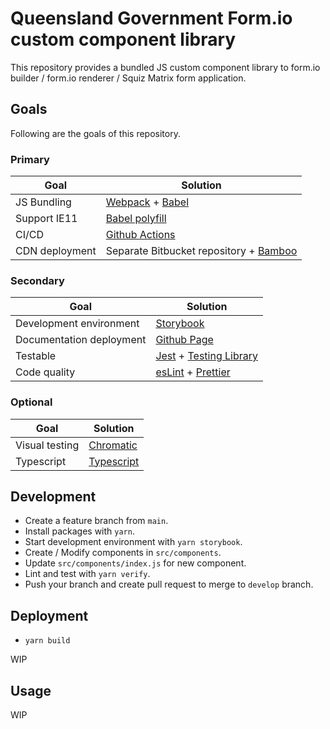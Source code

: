 # Queensland Government Form.io custom component library

This repository provides a bundled JS custom component library to form.io builder / form.io renderer / Squiz Matrix form application.

## Goals

Following are the goals of this repository.

### Primary

| Goal           | Solution                                                                                       |
| -------------- | ---------------------------------------------------------------------------------------------- |
| JS Bundling    | [Webpack](https://webpack.js.org/) + [Babel](https://babeljs.io/)                              |
| Support IE11   | [Babel polyfill](https://babeljs.io/docs/en/babel-polyfill/)                                   |
| CI/CD          | [Github Actions](https://github.com/features/actions)                                          |
| CDN deployment | Separate Bitbucket repository + [Bamboo](https://servicesmadesimpler.govnet.qld.gov.au/bamboo) |

### Secondary

| Goal                     | Solution                                                                                                   |
| ------------------------ | ---------------------------------------------------------------------------------------------------------- |
| Development environment  | [Storybook](https://storybook.js.org/)                                                                     |
| Documentation deployment | [Github Page](https://pages.github.com/)                                                                   |
| Testable                 | [Jest](https://jestjs.io/) + [Testing Library](https://testing-library.com/docs/dom-testing-library/intro) |
| Code quality             | [esLint](https://eslint.org/) + [Prettier](https://prettier.io/)                                           |

### Optional

| Goal           | Solution                                      |
| -------------- | --------------------------------------------- |
| Visual testing | [Chromatic](https://www.chromatic.com/)       |
| Typescript     | [Typescript](https://www.typescriptlang.org/) |

## Development

- Create a feature branch from `main`.
- Install packages with `yarn`.
- Start development environment with `yarn storybook`.
- Create / Modify components in `src/components`.
- Update `src/components/index.js` for new component.
- Lint and test with `yarn verify`.
- Push your branch and create pull request to merge to `develop` branch.

## Deployment

- `yarn build`

WIP

## Usage

WIP

